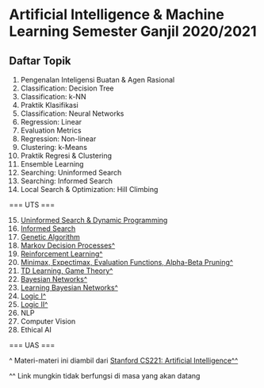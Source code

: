 # Artificial Intelligence & Machine Learning Semester Ganjil 2020/2021

## Daftar Topik

1. Pengenalan Inteligensi Buatan & Agen Rasional
2. Classification: Decision Tree
3. Classification: k-NN
4. Praktik Klasifikasi 
5. Classification: Neural Networks
6. Regression: Linear
7. Evaluation Metrics
8. Regression: Non-linear
9. Clustering: k-Means
10. Praktik Regresi & Clustering
11. Ensemble Learning
12. Searching: Uninformed Search
13. Searching: Informed Search
14. Local Search & Optimization: Hill Climbing

=== UTS ===

15. [Uninformed Search & Dynamic Programming](08-search.pdf)
16. [Informed Search](09-search-2.pdf)
17. [Genetic Algorithm](10-ga.pdf)
18. [Markov Decision Processes^](https://stanford-cs221.github.io/autumn2019/lectures/index.html#include=mdp1.js)
19. [Reinforcement Learning^](https://stanford-cs221.github.io/autumn2019/lectures/index.html#include=mdp2.js)
20. [Minimax, Expectimax, Evaluation Functions, Alpha-Beta Pruning^](https://stanford-cs221.github.io/autumn2019/lectures/index.html#include=games1.js)
21. [TD Learning, Game Theory^](https://stanford-cs221.github.io/autumn2019/lectures/index.html#include=games2.js)
22. [Bayesian Networks^](https://stanford-cs221.github.io/autumn2019/lectures/index.html#include=bayes1.js)
23. [Learning Bayesian Networks^](https://stanford-cs221.github.io/autumn2019/lectures/index.html#include=bayes3.js)
24. [Logic I^](https://stanford-cs221.github.io/autumn2019/lectures/index.html#include=logic1.js)
25. [Logic II^](https://stanford-cs221.github.io/autumn2019/lectures/index.html#include=logic2.js)
26. NLP
27. Computer Vision
28. Ethical AI

=== UAS ===

^ Materi-materi ini diambil dari [Stanford CS221: Artificial Intelligence^^](https://stanford-cs221.github.io/autumn2019/)

^^ Link mungkin tidak berfungsi di masa yang akan datang